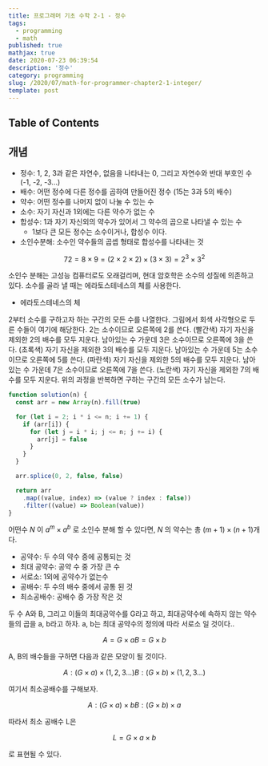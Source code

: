 ```yaml
---
title: 프로그래머 기초 수학 2-1 - 정수
tags:
  - programming
  - math
published: true
mathjax: true
date: 2020-07-23 06:39:54
description: '정수'
category: programming
slug: /2020/07/math-for-programmer-chapter2-1-integer/
template: post
---
```


## Table of Contents

## 개념

- 정수: 1, 2, 3과 같은 자연수, 없음을 나타내는 0, 그리고 자연수와 반대 부호인 수 (-1, -2, -3...)
- 배수: 어떤 정수에 다른 정수를 곱하여 만들어진 정수 (15는 3과 5의 배수)
- 약수: 어떤 정수를 나머지 없이 나눌 수 있는 수
- 소수: 자기 자신과 1외에는 다른 약수가 없는 수
- 합성수: 1과 자기 자신외의 약수가 있어서 그 약수의 곱으로 나타낼 수 있는 수
  - 1보다 큰 모든 정수는 소수이거나, 합성수 이다.
- 소인수분해: 소수인 약수들의 곱셉 형태로 합성수를 나타내는 것

$$
72 = 8 \times 9  = (2 \times 2 \times 2) \times  (3 \times 3) = 2^3 \times 3^2
$$

소인수 분해는 고성능 컴퓨터로도 오래걸리며, 현대 암호학은 소수의 성질에 의존하고 있다. 소수를 골라 낼 때는 에라토스테네스의 체를 사용한다.

- 에라토스테네스의 체

2부터 소수를 구하고자 하는 구간의 모든 수를 나열한다. 그림에서 회색 사각형으로 두른 수들이 여기에 해당한다.
2는 소수이므로 오른쪽에 2를 쓴다. (빨간색)
자기 자신을 제외한 2의 배수를 모두 지운다.
남아있는 수 가운데 3은 소수이므로 오른쪽에 3을 쓴다. (초록색)
자기 자신을 제외한 3의 배수를 모두 지운다.
남아있는 수 가운데 5는 소수이므로 오른쪽에 5를 쓴다. (파란색)
자기 자신을 제외한 5의 배수를 모두 지운다.
남아있는 수 가운데 7은 소수이므로 오른쪽에 7을 쓴다. (노란색)
자기 자신을 제외한 7의 배수를 모두 지운다.
위의 과정을 반복하면 구하는 구간의 모든 소수가 남는다.

```javascript
function solution(n) {
  const arr = new Array(n).fill(true)

  for (let i = 2; i * i <= n; i += 1) {
    if (arr[i]) {
      for (let j = i * i; j <= n; j += i) {
        arr[j] = false
      }
    }
  }

  arr.splice(0, 2, false, false)

  return arr
    .map((value, index) => (value ? index : false))
    .filter((value) => Boolean(value))
}
```

어떤수 $N$ 이 $a^m \times a^b$ 로 소인수 분해 할 수 있다면, $N$ 의 약수는 총 $(m+1) \times (n+1)$개 다.

- 공약수: 두 수의 약수 중에 공통되는 것
- 최대 공약수: 공약 수 중 가장 큰 수
- 서로소: 1외에 공약수가 없는수
- 공배수: 두 수의 배수 중에서 공통 된 것
- 최소공배수: 공배수 중 가장 작은 것

두 수 A와 B, 그리고 이들의 최대공약수를 G라고 하고, 최대공약수에 속하지 않는 약수들의 곱을 a, b라고 하자. a, b는 최대 공약수의 정의에 따라 서로소 일 것이다..

$$
A = G \times a
B = G \times b
$$

A, B의 배수들을 구하면 다음과 같은 모양이 될 것이다.

$$
A : (G \times a) \times (1, 2, 3 ... )
B : (G \times b) \times (1, 2, 3 ... )
$$

여기서 최소공배수를 구해보자.

$$
A: (G \times a) \times b
B: (G \times b) \times a
$$

따라서 최소 공배수 L은

$$
L = G \times a \times b
$$

로 표현될 수 있다.
